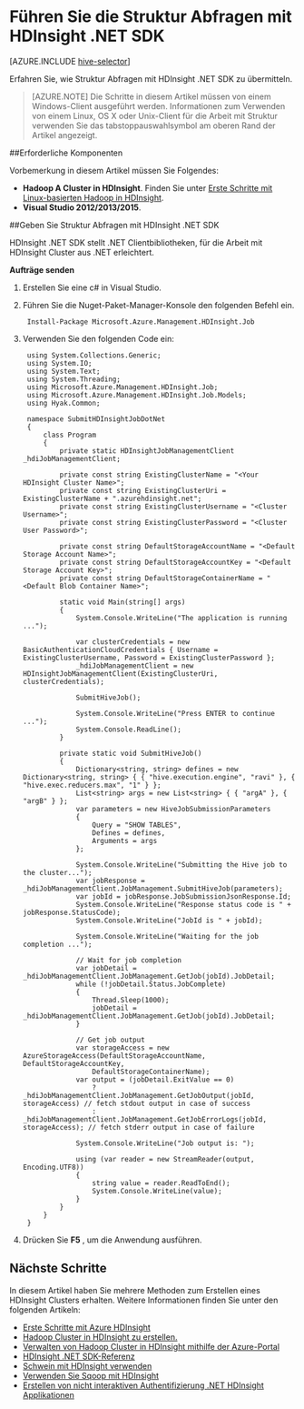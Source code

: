 <properties
    pageTitle="Ausführen von Struktur Abfragen mit HDInsight .NET SDK | Microsoft Azure"
    description="Informationen Sie zum Hadoop Aufträge an Azure HDInsight Hadoop mit HDInsight .NET SDK zu übermitteln."
    editor="cgronlun"
    manager="jhubbard"
    services="hdinsight"
    documentationCenter=""
    tags="azure-portal"
    authors="mumian"/>

<tags
    ms.service="hdinsight"
    ms.workload="big-data"
    ms.tgt_pltfrm="na"
    ms.devlang="na"
    ms.topic="article"
   ms.date="09/14/2016"
    ms.author="jgao"/>

# <a name="run-hive-queries-using-hdinsight-net-sdk"></a>Führen Sie die Struktur Abfragen mit HDInsight .NET SDK

[AZURE.INCLUDE [hive-selector](../../includes/hdinsight-selector-use-hive.md)]


Erfahren Sie, wie Struktur Abfragen mit HDInsight .NET SDK zu übermitteln.

> [AZURE.NOTE] Die Schritte in diesem Artikel müssen von einem Windows-Client ausgeführt werden. Informationen zum Verwenden von einem Linux, OS X oder Unix-Client für die Arbeit mit Struktur verwenden Sie das tabstoppauswahlsymbol am oberen Rand der Artikel angezeigt.

##<a name="prerequisites"></a>Erforderliche Komponenten

Vorbemerkung in diesem Artikel müssen Sie Folgendes:

- **Hadoop A Cluster in HDInsight**. Finden Sie unter [Erste Schritte mit Linux-basierten Hadoop in HDInsight](hdinsight-use-sqoop.md#create-cluster-and-sql-database).
- **Visual Studio 2012/2013/2015**.

##<a name="submit-hive-queries-using-hdinsight-net-sdk"></a>Geben Sie Struktur Abfragen mit HDInsight .NET SDK

HDInsight .NET SDK stellt .NET Clientbibliotheken, für die Arbeit mit HDInsight Cluster aus .NET erleichtert. 

**Aufträge senden**

1. Erstellen Sie eine c# in Visual Studio.
2. Führen Sie die Nuget-Paket-Manager-Konsole den folgenden Befehl ein.

        Install-Package Microsoft.Azure.Management.HDInsight.Job

2. Verwenden Sie den folgenden Code ein:

        using System.Collections.Generic;
        using System.IO;
        using System.Text;
        using System.Threading;
        using Microsoft.Azure.Management.HDInsight.Job;
        using Microsoft.Azure.Management.HDInsight.Job.Models;
        using Hyak.Common;

        namespace SubmitHDInsightJobDotNet
        {
            class Program
            {
                private static HDInsightJobManagementClient _hdiJobManagementClient;

                private const string ExistingClusterName = "<Your HDInsight Cluster Name>";
                private const string ExistingClusterUri = ExistingClusterName + ".azurehdinsight.net";
                private const string ExistingClusterUsername = "<Cluster Username>";
                private const string ExistingClusterPassword = "<Cluster User Password>";

                private const string DefaultStorageAccountName = "<Default Storage Account Name>";
                private const string DefaultStorageAccountKey = "<Default Storage Account Key>";
                private const string DefaultStorageContainerName = "<Default Blob Container Name>";

                static void Main(string[] args)
                {
                    System.Console.WriteLine("The application is running ...");

                    var clusterCredentials = new BasicAuthenticationCloudCredentials { Username = ExistingClusterUsername, Password = ExistingClusterPassword };
                    _hdiJobManagementClient = new HDInsightJobManagementClient(ExistingClusterUri, clusterCredentials);

                    SubmitHiveJob();

                    System.Console.WriteLine("Press ENTER to continue ...");
                    System.Console.ReadLine();
                }

                private static void SubmitHiveJob()
                {
                    Dictionary<string, string> defines = new Dictionary<string, string> { { "hive.execution.engine", "ravi" }, { "hive.exec.reducers.max", "1" } };
                    List<string> args = new List<string> { { "argA" }, { "argB" } };
                    var parameters = new HiveJobSubmissionParameters
                    {
                        Query = "SHOW TABLES",
                        Defines = defines,
                        Arguments = args
                    };

                    System.Console.WriteLine("Submitting the Hive job to the cluster...");
                    var jobResponse = _hdiJobManagementClient.JobManagement.SubmitHiveJob(parameters);
                    var jobId = jobResponse.JobSubmissionJsonResponse.Id;
                    System.Console.WriteLine("Response status code is " + jobResponse.StatusCode);
                    System.Console.WriteLine("JobId is " + jobId);

                    System.Console.WriteLine("Waiting for the job completion ...");

                    // Wait for job completion
                    var jobDetail = _hdiJobManagementClient.JobManagement.GetJob(jobId).JobDetail;
                    while (!jobDetail.Status.JobComplete)
                    {
                        Thread.Sleep(1000);
                        jobDetail = _hdiJobManagementClient.JobManagement.GetJob(jobId).JobDetail;
                    }

                    // Get job output
                    var storageAccess = new AzureStorageAccess(DefaultStorageAccountName, DefaultStorageAccountKey,
                        DefaultStorageContainerName);
                    var output = (jobDetail.ExitValue == 0)
                        ? _hdiJobManagementClient.JobManagement.GetJobOutput(jobId, storageAccess) // fetch stdout output in case of success
                        : _hdiJobManagementClient.JobManagement.GetJobErrorLogs(jobId, storageAccess); // fetch stderr output in case of failure

                    System.Console.WriteLine("Job output is: ");

                    using (var reader = new StreamReader(output, Encoding.UTF8))
                    {
                        string value = reader.ReadToEnd();
                        System.Console.WriteLine(value);
                    }
                }
            }
        }

5. Drücken Sie **F5** , um die Anwendung ausführen.


## <a name="next-steps"></a>Nächste Schritte

In diesem Artikel haben Sie mehrere Methoden zum Erstellen eines HDInsight Clusters erhalten. Weitere Informationen finden Sie unter den folgenden Artikeln:

* [Erste Schritte mit Azure HDInsight][hdinsight-get-started]
* [Hadoop Cluster in HDInsight zu erstellen.][hdinsight-provision]
* [Verwalten von Hadoop Cluster in HDInsight mithilfe der Azure-Portal](hdinsight-administer-use-management-portal.md)
* [HDInsight .NET SDK-Referenz](https://msdn.microsoft.com/library/mt271028.aspx)
* [Schwein mit HDInsight verwenden](hdinsight-use-pig.md)
* [Verwenden Sie Sqoop mit HDInsight](hdinsight-use-sqoop-mac-linux.md)
* [Erstellen von nicht interaktiven Authentifizierung .NET HDInsight Applikationen](hdinsight-create-non-interactive-authentication-dotnet-applications.md)


[hdinsight-provision]: hdinsight-provision-clusters.md
[hdinsight-get-started]: hdinsight-hadoop-linux-tutorial-get-started.md


